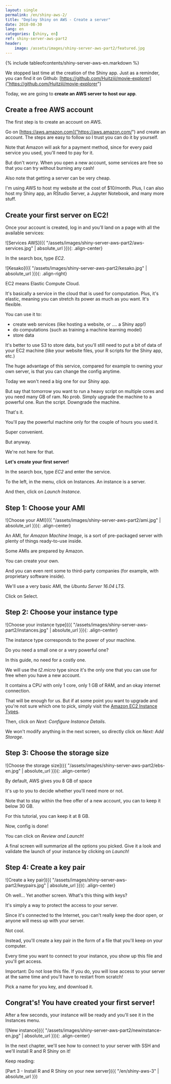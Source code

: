 ```yaml
---
layout: single
permalink: /en/shiny-aws-2/
title: "Deploy Shiny on AWS - Create a server"
date: 2018-08-30
lang: en
categories: [shiny, en]
ref: shiny-server-aws-part2
header:
    image: /assets/images/shiny-server-aws-part2/featured.jpg
---
```


{% include tableofcontents/shiny-server-aws-en.markdown %}

We stopped last time at the creation of the Shiny app. Just as a reminder, you can find it on Github: [https://github.com/Huitziii/movie-explorer]("https://github.com/Huitziii/movie-explorer")

Today, we are going to **create an AWS server to host our app**.

## Create a free AWS account

The first step is to create an account on AWS.

Go on [https://aws.amazon.com]("https://aws.amazon.com/") and create an account. The steps are easy to follow so I trust you can do it by yourself.

Note that Amazon will ask for a payment method, since for every paid service you used, you'll need to pay for it.

But don't worry. When you open a new account, some services are free so that you can try without burning any cash!

Also note that getting a server can be very cheap. 

I'm using AWS to host my website at the cost of $10/month. Plus, I can also host my Shiny app, an RStudio Server, a Jupyter Notebook, and many more stuff.

## Create your first server on EC2!

Once your account is created, log in and you'll land on a page with all the available services:

![Services AWS]({{ "/assets/images/shiny-server-aws-part2/aws-services.jpg" | absolute_url }}){: .align-center}

In the search box, type *EC2*.

![Kesako]({{ "/assets/images/shiny-server-aws-part2/kesako.jpg" | absolute_url }}){: .align-right}

EC2 means Elastic Compute Cloud.

It's basically a service in the cloud that is used for computation. Plus, it's elastic, meaning you can stretch its power as much as you want. It's flexible.

You can use it to:

* create web services (like hosting a website, or .... a Shiny app!)
* do computations (such as training a machine learning model)
* store data

It's better to use S3 to store data, but you'll still need to put a bit of data of your EC2 machine (like your website files, your R scripts for the Shiny app, etc.)

The huge advantage of this service, compared for example to owning your own server, is that you can change the config anytime.

Today we won't need a big one for our Shiny app.

But say that tomorrow you want to run a heavy script on multiple cores and you need many GB of ram. No prob. Simply upgrade the machine to a powerful one. Run the script. Downgrade the machine.

That's it.

You'll pay the powerful machine only for the couple of hours you used it.

Super convenient.

But anyway.

We're not here for that. 

**Let's create your first server!**

In the search box, type *EC2* and enter the service.

To the left, in the menu, click on Instances. An instance is a server.

And then, click on *Launch Instance*.

## Step 1: Choose your AMI

![Choose your AMI]({{ "/assets/images/shiny-server-aws-part2/ami.jpg" | absolute_url }}){: .align-center}

An AMI, for *Amazon Machine Image*, is a sort of pre-packaged server with plenty of things ready-to-use inside.

Some AMIs are prepared by Amazon.

You can create your own.

And you can even rent some to third-party companies (for example, with proprietary software inside).

We'll use a very basic AMI, the *Ubuntu Server 16.04 LTS*.

Click on Select.

## Step 2: Choose your instance type

![Choose your instance type]({{ "/assets/images/shiny-server-aws-part2/instances.jpg" | absolute_url }}){: .align-center}

The instance type corresponds to the power of your machine.

Do you need a small one or a very powerful one?

In this guide, no need for a costly one. 

We will use the *t2.micro* type since it's the only one that you can use for free when you have a new account.

It contains a CPU with only 1 core, only 1 GB of RAM, and an okay internet connection.

That will be enough for us. But if at some point you want to upgrade and you're not sure which one to pick, simply visit the [Amazon EC2 Instance Types](https://aws.amazon.com/ec2/instance-types/).

Then, click on *Next: Configure Instance Details*.

We won't modify anything in the next screen, so directly click on *Next: Add Storage*.

## Step 3: Choose the storage size

![Choose the storage size]({{ "/assets/images/shiny-server-aws-part2/ebs-en.jpg" | absolute_url }}){: .align-center}

By default, AWS gives you 8 GB of space

It's up to you to decide whether you'll need more or not.

Note that to stay within the free offer of a new account, you can to keep it below 30 GB.

For this tutorial, you can keep it at 8 GB.

Now, config is done!

You can click on *Review and Launch*!

A final screen will summarize all the options you picked. Give it a look and validate the launch of your instance by clicking on *Launch*!

## Step 4: Create a key pair

![Create a key pair]({{ "/assets/images/shiny-server-aws-part2/keypairs.jpg" | absolute_url }}){: .align-center}

Oh well... Yet another screen. What's this thing with keys?

It's simply a way to protect the access to your server.

Since it's connected to the Internet, you can't really keep the door open, or anyone will mess up with your server.

Not cool.

Instead, you'll create a key pair in the form of a file that you'll keep on your computer. 

Every time you want to connect to your instance, you show up this file and you'll get access.

Important: Do not lose this file. If you do, you will lose access to your server at the same time and you'll have to restart from scratch!

Pick a name for you key, and download it.

## Congrat's! You have created your first server!

After a few seconds, your instance will be ready and you'll see it in the Instances menu.

![New instance]({{ "/assets/images/shiny-server-aws-part2/newinstance-en.jpg" | absolute_url }}){: .align-center}

In the next chapter, we'll see how to connect to your server with SSH and we'll install R and R Shiny on it!

Keep reading:

[Part 3 - Install R and R Shiny on your new server]({{ "/en/shiny-aws-3" | absolute_url }})
